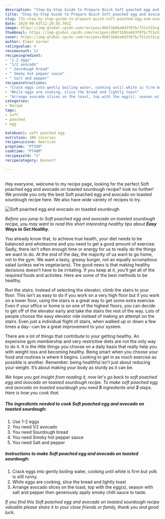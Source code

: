 ```yaml
---
description: "Step-by-Step Guide to Prepare Quick Soft poached egg and avocado on toasted sourdough"
title: "Step-by-Step Guide to Prepare Quick Soft poached egg and avocado on toasted sourdough"
slug: 731-step-by-step-guide-to-prepare-quick-soft-poached-egg-and-avocado-on-toasted-sourdough
date: 2020-09-03T12:29:55.701Z
image: https://img-global.cpcdn.com/recipes/dbbf1b6ba0d3f07b/751x532cq70/soft-poached-egg-and-avocado-on-toasted-sourdough-recipe-main-photo.jpg
thumbnail: https://img-global.cpcdn.com/recipes/dbbf1b6ba0d3f07b/751x532cq70/soft-poached-egg-and-avocado-on-toasted-sourdough-recipe-main-photo.jpg
cover: https://img-global.cpcdn.com/recipes/dbbf1b6ba0d3f07b/751x532cq70/soft-poached-egg-and-avocado-on-toasted-sourdough-recipe-main-photo.jpg
author: Elmer Garner
ratingvalue: 4
reviewcount: 12
recipeingredient:
- "1-2 eggs"
- "1/2 avocado"
- " Sourdough bread"
- " Smoky hot pepper sauce"
- " Salt and pepper"
recipeinstructions:
- "Crack eggs into gently boiling water, cooking until white is firm but yolk is still runny."
- "While eggs are cooking, slice the bread and lightly toast"
- "Arrange avocado slices on the toast, top with the egg(s), season with salt and pepper then generously apply smoky chilli sauce to taste."
categories:
- Recipe
tags:
- soft
- poached
- egg

katakunci: soft poached egg 
nutrition: 300 calories
recipecuisine: American
preptime: "PT35M"
cooktime: "PT48M"
recipeyield: "2"
recipecategory: Dessert

---
```

<br>
Hey everyone, welcome to my recipe page, looking for the perfect Soft poached egg and avocado on toasted sourdough recipe? look no further! We provide you only the best Soft poached egg and avocado on toasted sourdough recipe here. We also have wide variety of recipes to try.
<br>


![Soft poached egg and avocado on toasted sourdough](https://img-global.cpcdn.com/recipes/dbbf1b6ba0d3f07b/751x532cq70/soft-poached-egg-and-avocado-on-toasted-sourdough-recipe-main-photo.jpg)

<i>Before you jump to Soft poached egg and avocado on toasted sourdough recipe, you may want to read this short interesting healthy tips about <strong>Easy Ways to Get Healthy</strong>.</i>

You already know that, to achieve true health, your diet needs to be balanced and wholesome and you need to get a good amount of exercise. Sadly, there isn't often enough time or energy for us to really do the things we want to do. At the end of the day, the majority of us want to go home, not to the gym. We want a tasty, greasy burger, not an equally scrumptious salad (unless we’re vegetarians). The good news is that making healthy decisions doesn’t have to be irritating. If you keep at it, you'll get all of the required foods and activites. Here are some of the best methods to be healthy.

Run the stairs. Instead of selecting the elevator, climb the stairs to your floor. This isn't as easy to do if you work on a very high floor but if you work on a lower floor, using the stairs is a great way to get some extra exercise. Even if your office or home is on one of the highest floors, you can decide to get off of the elevator early and take the stairs the rest of the way. Lots of people choose the easy elevator ride instead of making an attempt on the stairs. Even just a individual flight of stairs, when walked up or down a few times a day--can be a great improvement to your system. 

There are a lot of things that contribute to your getting healthy. An expensive gym membership and very restrictive diets are not the only way to do it. It is the little things you choose on a daily basis that really help you with weight loss and becoming healthy. Being smart when you choose your food and routines is where it begins. Looking to get in as much exercise as possible is another. Remember: being healthful isn’t just about reducing your weight. It’s about making your body as sturdy as it can be. 


<i>We hope you got insight from reading it, now let's go back to soft poached egg and avocado on toasted sourdough recipe. To make soft poached egg and avocado on toasted sourdough you need <strong>5</strong> ingredients and <strong>3</strong> steps. Here is how you cook that.
</i>

##### The ingredients needed to cook Soft poached egg and avocado on toasted sourdough:

1. Use 1-2 eggs
1. You need 1/2 avocado
1. You need  Sourdough bread
1. You need  Smoky hot pepper sauce
1. You need  Salt and pepper


##### Instructions to make Soft poached egg and avocado on toasted sourdough:

1. Crack eggs into gently boiling water, cooking until white is firm but yolk is still runny.
1. While eggs are cooking, slice the bread and lightly toast
1. Arrange avocado slices on the toast, top with the egg(s), season with salt and pepper then generously apply smoky chilli sauce to taste.


<i>If you find this Soft poached egg and avocado on toasted sourdough recipe valuable please share it to your close friends or family, thank you and good luck.</i>
